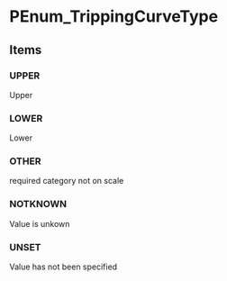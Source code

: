 # PEnum_TrippingCurveType

## Items

### UPPER
Upper

### LOWER
Lower

### OTHER
required category not on scale

### NOTKNOWN
Value is unkown

### UNSET
Value has not been specified
